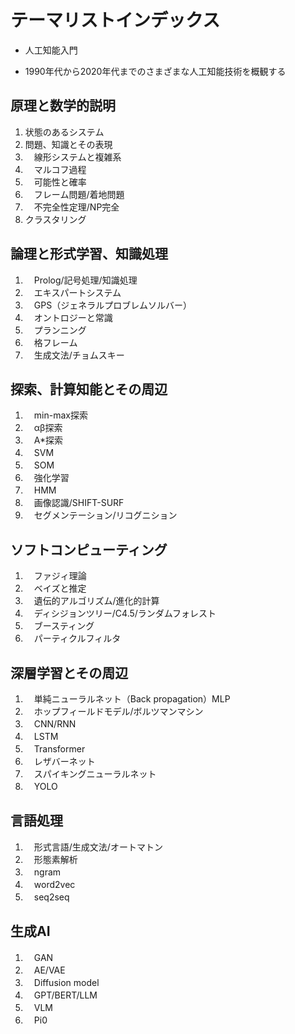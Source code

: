 # テーマリストインデックス

- 人工知能入門

- 1990年代から2020年代までのさまざまな人工知能技術を概観する


## 原理と数学的説明

1. 状態のあるシステム
1. 問題、知識とその表現
1. 　線形システムと複雑系
1. 　マルコフ過程
1. 　可能性と確率
1. 　フレーム問題/着地問題
1. 　不完全性定理/NP完全
2. クラスタリング

## 論理と形式学習、知識処理

1. 　Prolog/記号処理/知識処理
1. 　エキスパートシステム
1. 　GPS（ジェネラルプロブレムソルバー）
1. 　オントロジーと常識
1. 　プランニング
1. 　格フレーム
1. 　生成文法/チョムスキー

## 探索、計算知能とその周辺

1. 　min-max探索
1. 　αβ探索
1. 　A*探索
1. 　SVM
1. 　SOM
1. 　強化学習
1. 　HMM
1. 　画像認識/SHIFT-SURF
1. 　セグメンテーション/リコグニション

## ソフトコンピューティング

1. 　ファジィ理論
1. 　ベイズと推定
1. 　遺伝的アルゴリズム/進化的計算
1. 　ディシジョンツリー/C4.5/ランダムフォレスト
1. 　ブースティング
1. 　パーティクルフィルタ

## 深層学習とその周辺

1. 　単純ニューラルネット（Back propagation）MLP
1. 　ホップフィールドモデル/ボルツマンマシン
1. 　CNN/RNN
1. 　LSTM
1. 　Transformer
1. 　レザバーネット
1. 　スパイキングニューラルネット
1. 　YOLO

## 言語処理

1. 　形式言語/生成文法/オートマトン
1. 　形態素解析
2. 　ngram
1. 　word2vec
1. 　seq2seq

## 生成AI

1. 　GAN
1. 　AE/VAE
1. 　Diffusion model
1. 　GPT/BERT/LLM
1. 　VLM
1. 　Pi0

